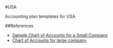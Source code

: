 #USA

Accounting plan templates for USA 

##References

- [Sample Chart of Accounts for a Small Company](http://www.accountingcoach.com/chart-of-accounts/explanation/2) 
- [Chart of Accounts for large company](http://www.accountingcoach.com/chart-of-accounts/explanation/1)



